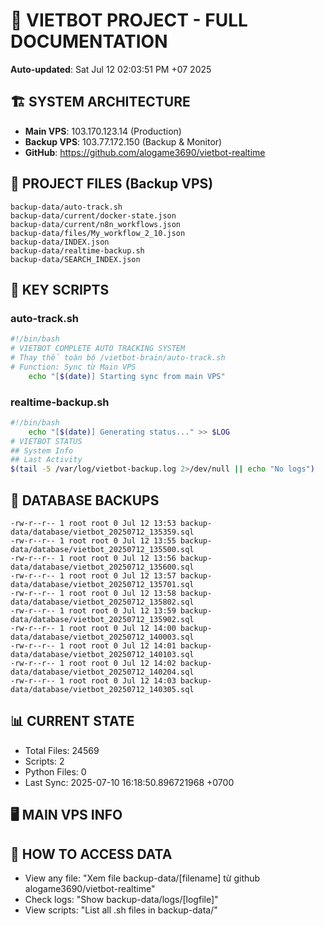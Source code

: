 # 🤖 VIETBOT PROJECT - FULL DOCUMENTATION
**Auto-updated**: Sat Jul 12 02:03:51 PM +07 2025

## 🏗️ SYSTEM ARCHITECTURE
- **Main VPS**: 103.170.123.14 (Production)
- **Backup VPS**: 103.77.172.150 (Backup & Monitor)
- **GitHub**: https://github.com/alogame3690/vietbot-realtime

## 📁 PROJECT FILES (Backup VPS)
```
backup-data/auto-track.sh
backup-data/current/docker-state.json
backup-data/current/n8n_workflows.json
backup-data/files/My_workflow_2_10.json
backup-data/INDEX.json
backup-data/realtime-backup.sh
backup-data/SEARCH_INDEX.json
```

## 🔧 KEY SCRIPTS
### auto-track.sh
```bash
#!/bin/bash
# VIETBOT COMPLETE AUTO TRACKING SYSTEM
# Thay thế toàn bộ /vietbot-brain/auto-track.sh
# Function: Sync từ Main VPS
    echo "[$(date)] Starting sync from main VPS"
```
### realtime-backup.sh
```bash
#!/bin/bash
    echo "[$(date)] Generating status..." >> $LOG
# VIETBOT STATUS
## System Info
## Last Activity
$(tail -5 /var/log/vietbot-backup.log 2>/dev/null || echo "No logs")
```

## 💾 DATABASE BACKUPS
```
-rw-r--r-- 1 root root 0 Jul 12 13:53 backup-data/database/vietbot_20250712_135359.sql
-rw-r--r-- 1 root root 0 Jul 12 13:55 backup-data/database/vietbot_20250712_135500.sql
-rw-r--r-- 1 root root 0 Jul 12 13:56 backup-data/database/vietbot_20250712_135600.sql
-rw-r--r-- 1 root root 0 Jul 12 13:57 backup-data/database/vietbot_20250712_135701.sql
-rw-r--r-- 1 root root 0 Jul 12 13:58 backup-data/database/vietbot_20250712_135802.sql
-rw-r--r-- 1 root root 0 Jul 12 13:59 backup-data/database/vietbot_20250712_135902.sql
-rw-r--r-- 1 root root 0 Jul 12 14:00 backup-data/database/vietbot_20250712_140003.sql
-rw-r--r-- 1 root root 0 Jul 12 14:01 backup-data/database/vietbot_20250712_140103.sql
-rw-r--r-- 1 root root 0 Jul 12 14:02 backup-data/database/vietbot_20250712_140204.sql
-rw-r--r-- 1 root root 0 Jul 12 14:03 backup-data/database/vietbot_20250712_140305.sql
```

## 📊 CURRENT STATE
- Total Files: 24569
- Scripts: 2
- Python Files: 0
- Last Sync: 2025-07-10 16:18:50.896721968 +0700

## 🖥️ MAIN VPS INFO


## 🚨 HOW TO ACCESS DATA
- View any file: "Xem file backup-data/[filename] từ github alogame3690/vietbot-realtime"
- Check logs: "Show backup-data/logs/[logfile]"
- View scripts: "List all .sh files in backup-data/"
